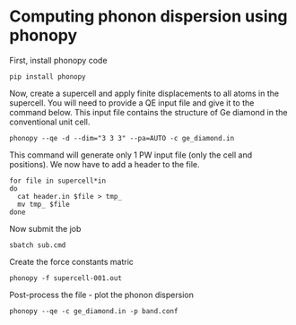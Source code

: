 # Computing phonon dispersion using phonopy

First, install phonopy code
```
pip install phonopy
```

Now, create a supercell and apply finite displacements to all atoms in the supercell.
You will need to provide a QE input file and give it to the command below. This 
input file contains the structure of Ge diamond in the conventional unit cell.
```
phonopy --qe -d --dim="3 3 3" --pa=AUTO -c ge_diamond.in
```

This command will generate only 1 PW input file (only the cell and positions). We now have 
to add a header to the file.
```
for file in supercell*in
do
  cat header.in $file > tmp_
  mv tmp_ $file
done
```

Now submit the job
```
sbatch sub.cmd
```

Create the force constants matric
```
phonopy -f supercell-001.out
```

Post-process the file - plot the phonon dispersion
```
phonopy --qe -c ge_diamond.in -p band.conf
```


